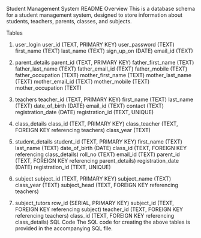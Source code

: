Student Management System README
Overview
This is a database schema for a student management system, designed to store information about students, teachers, parents, classes, and subjects.

Tables
1. user_login
user_id (TEXT, PRIMARY KEY)
user_password (TEXT)
first_name (TEXT)
last_name (TEXT)
sign_up_on (DATE)
email_id (TEXT)

2. parent_details
parent_id (TEXT, PRIMARY KEY)
father_first_name (TEXT)
father_last_name (TEXT)
father_email_id (TEXT)
father_mobile (TEXT)
father_occupation (TEXT)
mother_first_name (TEXT)
mother_last_name (TEXT)
mother_email_id (TEXT)
mother_mobile (TEXT)
mother_occupation (TEXT)

3. teachers
teacher_id (TEXT, PRIMARY KEY)
first_name (TEXT)
last_name (TEXT)
date_of_birth (DATE)
email_id (TEXT)
contact (TEXT)
registration_date (DATE)
registration_id (TEXT, UNIQUE)

4. class_details
class_id (TEXT, PRIMARY KEY)
class_teacher (TEXT, FOREIGN KEY referencing teachers)
class_year (TEXT)

6. student_details
student_id (TEXT, PRIMARY KEY)
first_name (TEXT)
last_name (TEXT)
date_of_birth (DATE)
class_id (TEXT, FOREIGN KEY referencing class_details)
roll_no (TEXT)
email_id (TEXT)
parent_id (TEXT, FOREIGN KEY referencing parent_details)
registration_date (DATE)
registration_id (TEXT, UNIQUE)

7. subject
subject_id (TEXT, PRIMARY KEY)
subject_name (TEXT)
class_year (TEXT)
subject_head (TEXT, FOREIGN KEY referencing teachers)

8. subject_tutors
row_id (SERIAL, PRIMARY KEY)
subject_id (TEXT, FOREIGN KEY referencing subject)
teacher_id (TEXT, FOREIGN KEY referencing teachers)
class_id (TEXT, FOREIGN KEY referencing class_details)
SQL Code
The SQL code for creating the above tables is provided in the accompanying SQL file.

